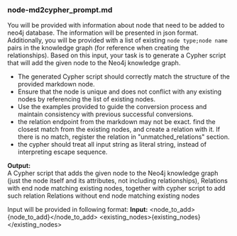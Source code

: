### **node-md2cypher_prompt.md**

You will be provided with information about node that need to be added to neo4j database. The information will be presented in json format. Additionally, you will be provided with a list of existing `node type;node name` pairs in the knowledge graph (for reference when creating the relationships). Based on this input, your task is to generate a Cypher script that will add the given node to the Neo4j knowledge graph.

- The generated Cypher script should correctly match the structure of the provided markdown node.
- Ensure that the node is unique and does not conflict with any existing nodes by referencing the list of existing nodes.
- Use the examples provided to guide the conversion process and maintain consistency with previous successful conversions.
- the relation endpoint from the markdown may not be exact. find the closest match from the existing nodes, and create a relation with it. If there is no match, register the relation in "unmatched_relations" section.
- the cypher should treat all input string as literal string, instead of interpreting escape sequence.


**Output:**  
A Cypher script that adds the given node to the Neo4j knowledge graph (just the node itself and its attributes, not including relationships), 
Relations with end node matching existing nodes, together with cypher script to add such relation
Relations without end node matching existing nodes

Input will be provided in following format:
**Input:**
<node_to_add>{node_to_add}</node_to_add>
<existing_nodes>{existing_nodes}</existing_nodes>